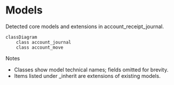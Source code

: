 # Models

Detected core models and extensions in account_receipt_journal.

```mermaid
classDiagram
    class account_journal
    class account_move
```

Notes
- Classes show model technical names; fields omitted for brevity.
- Items listed under _inherit are extensions of existing models.
